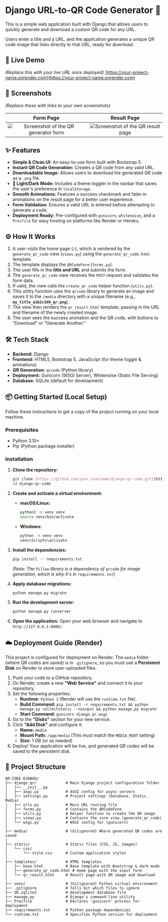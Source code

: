 # Django URL-to-QR Code Generator 🔗

This is a simple web application built with Django that allows users to quickly generate and download a custom QR code for any URL.

Users enter a title and a URL, and the application generates a unique QR code image that links directly to that URL, ready for download.

## 🚀 Live Demo

*(Replace this with your live URL once deployed)*
[https://your-project-name.onrender.com](https://your-project-name.onrender.com)

## 📸 Screenshots

*(Replace these with links to your own screenshots)*

| Form Page | Result Page |
| :---: | :---: |
| ![Screenshot of the QR generator form](https/your-image-host.com/form.png) | ![Screenshot of the QR result page](https/your-image-host.com/result.png) |

## ✨ Features

* **Simple & Clean UI:** An easy-to-use form built with Bootstrap 5.
* **Instant QR Code Generation:** Creates a QR code from any valid URL.
* **Downloadable Image:** Allows users to download the generated QR code as a `.png` file.
* **🎨 Light/Dark Mode:** Includes a theme toggler in the navbar that saves the user's preference in `localStorage`.
* **Smooth Animations:** Features a success checkmark and fade-in animations on the result page for a better user experience.
* **Form Validation:** Ensures a valid URL is entered before attempting to generate a code.
* **Deployment Ready:** Pre-configured with `gunicorn`, `whitenoise`, and a `Procfile` for easy hosting on platforms like Render or Heroku.

## ⚙️ How It Works

1.  A user visits the home page (`/`), which is rendered by the `generate_qr_code` view (`views.py`) using the `generate_qr_code.html` template.
2.  The template displays the `QRCodeForm` (`forms.py`).
3.  The user fills in the **title and URL** and submits the form.
4.  The `generate_qr_code` view receives the `POST` request and validates the form data.
5.  If valid, the view calls the `create_qr_code` helper function (`utils.py`).
6.  This utility function uses the `qrcode` library to generate an image and saves it to the `/media` directory with a unique filename (e.g., **`my_title_a1b2c3d4_qr.png`**).
7.  The view then renders the `qr_result.html` template, passing in the URL and filename of the newly created image.
8.  The user sees the success animation and the QR code, with buttons to "Download" or "Generate Another."

## 🛠️ Tech Stack

* **Backend:** Django
* **Frontend:** HTML5, Bootstrap 5, JavaScript (for theme toggle & animations)
* **QR Generation:** `qrcode` (Python library)
* **Deployment:** Gunicorn (WSGI Server), Whitenoise (Static File Serving)
* **Database:** SQLite (default for development)

## 📦 Getting Started (Local Setup)

Follow these instructions to get a copy of the project running on your local machine.

### Prerequisites

* Python 3.10+
* Pip (Python package installer)

### Installation

1.  **Clone the repository:**
    ```bash
    git clone [https://github.com/your-username/django-qr-code.git](https://github.com/your-username/django-qr-code.git)
    cd django-qr-code
    ```

2.  **Create and activate a virtual environment:**
    * **macOS/Linux:**
        ```bash
        python3 -m venv venv
        source venv/bin/activate
        ```
    * **Windows:**
        ```bash
        python -m venv venv
        venv\Scripts\activate
        ```

3.  **Install the dependencies:**
    ```bash
    pip install -r requirements.txt
    ```
    *(Note: The `Pillow` library is a dependency of `qrcode` for image generation, which is why it's in `requirements.txt`)*

4.  **Apply database migrations:**
    ```bash
    python manage.py migrate
    ```

5.  **Run the development server:**
    ```bash
    python manage.py runserver
    ```

6.  **Open the application:**
    Open your web browser and navigate to `http://127.0.0.1:8000/`.

## ☁️ Deployment Guide (Render)

This project is configured for deployment on Render. The `media` folder (where QR codes are saved) is in `.gitignore`, so you must use a **Persistent Disk** on Render to store user-uploaded files.

1.  Push your code to a GitHub repository.
2.  On Render, create a new **"Web Service"** and connect it to your repository.
3.  Set the following properties:
    * **Runtime:** `Python 3` (Render will use the `runtime.txt` file).
    * **Build Command:** `pip install -r requirements.txt && python manage.py collectstatic --noinput && python manage.py migrate`
    * **Start Command:** `gunicorn django_qr.wsgi`
4.  Go to the **"Disks"** section for your new service.
5.  Click **"Add Disk"** and configure it:
    * **Name:** `media`
    * **Mount Path:** `/app/media` (This *must* match the `MEDIA_ROOT` setting)
    * **Size:** 1 GB (or as needed)
6.  Deploy! Your application will be live, and generated QR codes will be saved to the persistent disk.

## 📁 Project Structure
```
QR-CODE-DJANGO/
├── django_qr/             # Main Django project configuration folder
│   ├── __init__.py
│   ├── asgi.py            # ASGI config for async servers
│   ├── settings.py        # Project settings (Database, Static, Media)
│   ├── urls.py            # Main URL routing file
│   ├── forms.py           # Contains the QRCodeForm
│   ├── utils.py           # Helper function to create the QR image
│   ├── views.py           # Contains the core view (generate_qr_code)
│   └── wsgi.py            # WSGI config for (gunicorn)
│
├── media/                 # (Gitignored) Where generated QR codes are saved
│
├── static/                # Static files (CSS, JS, images)
│   └── css/
│       └── style.css      # Custom application styles
│
├── templates/             # HTML templates
│   ├── base.html          # Base template with Bootstrap & dark mode
│   ├── generate_qr_code.html # Home page with the input form
│   └── qr_result.html     # Result page with QR image and download
│
├── venv/                  # (Gitignored) Python virtual environment
├── .gitignore             # Tells Git which files to ignore
├── db.sqlite3             # Development database file
├── manage.py              # Django's command-line utility
├── Procfile               # Declares 'gunicorn' process for deployment
├── requirements.txt       # Python package dependencies
└── runtime.txt            # Specifies Python version for deployment
```
